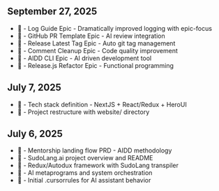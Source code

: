 ## September 27, 2025

- 📝 - Log Guide Epic - Dramatically improved logging with epic-focus
- 🚀 - GitHub PR Template Epic - AI review integration
- 🔧 - Release Latest Tag Epic - Auto git tag management
- 🧹 - Comment Cleanup Epic - Code quality improvement
- 🚀 - AIDD CLI Epic - AI driven development tool
- 🔄 - Release.js Refactor Epic - Functional programming

## July 7, 2025

- 📝 - Tech stack definition - NextJS + React/Redux + HeroUI
- 🔄 - Project restructure with website/ directory

## July 6, 2025

- 📝 - Mentorship landing flow PRD - AIDD methodology
- 🚀 - SudoLang.ai project overview and README
- 🚀 - Redux/Autodux framework with SudoLang transpiler
- 📝 - AI metaprograms and system orchestration
- 🔧 - Initial .cursorrules for AI assistant behavior
